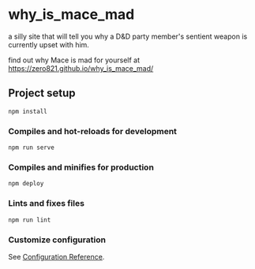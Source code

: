 # why_is_mace_mad

a silly site that will tell you why a D&D party member's sentient weapon is currently upset with him.

find out why Mace is mad for yourself at https://zero821.github.io/why_is_mace_mad/

## Project setup
```
npm install
```

### Compiles and hot-reloads for development
```
npm run serve
```

### Compiles and minifies for production
```
npm deploy
```

### Lints and fixes files
```
npm run lint
```

### Customize configuration
See [Configuration Reference](https://cli.vuejs.org/config/).
